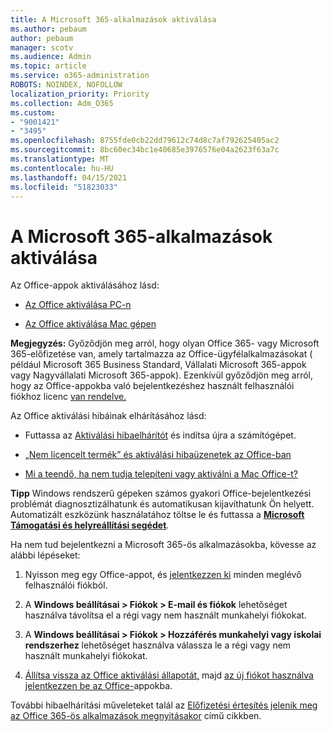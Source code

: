 ```yaml
---
title: A Microsoft 365-alkalmazások aktiválása
ms.author: pebaum
author: pebaum
manager: scotv
ms.audience: Admin
ms.topic: article
ms.service: o365-administration
ROBOTS: NOINDEX, NOFOLLOW
localization_priority: Priority
ms.collection: Adm_O365
ms.custom:
- "9001421"
- "3495"
ms.openlocfilehash: 8755fde0cb22dd79612c74d8c7af792625405ac2
ms.sourcegitcommit: 8bc60ec34bc1e40685e3976576e04a2623f63a7c
ms.translationtype: MT
ms.contentlocale: hu-HU
ms.lasthandoff: 04/15/2021
ms.locfileid: "51823033"
---
```

# <a name="activating-microsoft-365-apps"></a>A Microsoft 365-alkalmazások aktiválása

Az Office-appok aktiválásához lásd:

- [Az Office aktiválása PC-n](https://support.office.com/article/activate-office-5bd38f38-db92-448b-a982-ad170b1e187e) 

- [Az Office aktiválása Mac gépen](https://support.office.com/article/activate-office-for-mac-7f6646b1-bb14-422a-9ad4-a53410fcefb2)

**Megjegyzés:**  Győződjön meg arról, hogy olyan Office 365- vagy Microsoft 365-előfizetése van, amely tartalmazza az Office-ügyfélalkalmazásokat ( például Microsoft 365 Business Standard, Vállalati Microsoft 365-appok vagy Nagyvállalati Microsoft 365-appok). [](https://support.office.com/article/28cbc8cf-1332-4f04-9123-9b660abb629e) Ezenkívül győződjön meg arról, hogy az Office-appokba való bejelentkezéshez használt felhasználói fiókhoz licenc [van rendelve.](https://docs.microsoft.com/microsoft-365/admin/manage/assign-licenses-to-users)

Az Office aktiválási hibáinak elhárításához lásd:

- Futtassa az [Aktiválási hibaelhárítót](https://aka.ms/SARA-OfficeActivation-Alchemy) és indítsa újra a számítógépet.
- [„Nem licencelt termék” és aktiválási hibaüzenetek az Office-ban](https://support.office.com/article/unlicensed-product-and-activation-errors-in-office-0d23d3c0-c19c-4b2f-9845-5344fedc4380)

- [Mi a teendő, ha nem tudja telepíteni vagy aktiválni a Mac Office-t?](https://support.office.com/article/what-to-try-if-you-can-t-install-or-activate-office-for-mac-5efba2b4-b1e6-4e5f-bf3c-6ab945d03dea)

**Tipp** Windows rendszerű gépeken számos gyakori Office-bejelentkezési problémát diagnosztizálhatunk és automatikusan kijavíthatunk Ön helyett. Automatizált eszközünk használatához töltse le és futtassa a **[Microsoft Támogatási és helyreállítási segédet](https://aka.ms/SaRA-OfficeSignInScenario)**.

Ha nem tud bejelentkezni a Microsoft 365-ös alkalmazásokba, kövesse az alábbi lépéseket:

1. Nyisson meg egy Office-appot, és [jelentkezzen ki](https://go.microsoft.com/fwlink/?linkid=2114082) minden meglévő felhasználói fiókból.

2. A **Windows beállításai > Fiókok > E-mail és fiókok** lehetőséget használva távolítsa el a régi vagy nem használt munkahelyi fiókokat.

3. A **Windows beállításai > Fiókok > Hozzáférés munkahelyi vagy iskolai rendszerhez** lehetőséget használva válassza le a régi vagy nem használt munkahelyi fiókokat.

4. [Állítsa vissza az Office aktiválási állapotát,](https://docs.microsoft.com/office365/troubleshoot/activation/reset-office-365-proplus-activation-state) majd [az új fiókot használva jelentkezzen be az Office-](https://support.office.com/article/sign-in-to-office-b9582171-fd1f-4284-9846-bdd72bb28426)appokba.

További hibaelhárítási műveleteket talál az [Előfizetési értesítés jelenik meg az Office 365-ös alkalmazások megnyitásakor](https://support.office.com/article/a-subscription-notice-appears-when-i-open-an-office-365-application-4cabe32c-f594-4c0e-9191-3d3ade10cceb) című cikkben.
